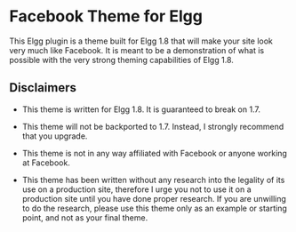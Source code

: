 # Facebook Theme for Elgg #
This Elgg plugin is a theme built for Elgg 1.8 that will make your site look very much like Facebook.
It is meant to be a demonstration of what is possible with the very strong theming capabilities of Elgg 1.8.

## Disclaimers ##
*	This theme is written for Elgg 1.8. It is guaranteed to break on 1.7.

*	This theme will not be backported to 1.7. Instead, I strongly recommend that you upgrade.

*	This theme is not in any way affiliated with Facebook or anyone working at Facebook.

*	This theme has been written without any research into the legality of its use on a production site, 
	therefore I urge you not to use it on a production site until you have done proper research. If you
	are unwilling to do the research, please use this theme only as an example or starting point, and 
	not as your final theme.